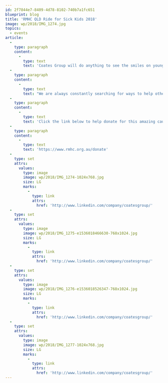 ```yaml
---
id: 2f7844e7-8409-4d78-8102-740b7a1fc651
blueprint: blog
title: 'RMHC QLD Ride for Sick Kids 2018'
image: wp/2018/IMG_1274.jpg
topics:
  - events
article:
  -
    type: paragraph
    content:
      -
        type: text
        text: 'Coates Group will do anything to see the smiles on young faces! Last week, our very own General Manager for Australia, Lachlan Gow and Head of People and Culture, Paul Rousell, participated in the annual Ronald McDonald House Charity Queensland Ride for Sick Kids. We are super proud of our Coates Crew, who completed a staggering 570km across Queensland in just 5 days!'
  -
    type: paragraph
    content:
      -
        type: text
        text: "We are always constantly searching for ways to help others and we absolutely love Ronald McDonald House Charity's initiative to improve the health and well-being of young children. We want to send them a huge thank you for giving us the opportunity to participate in this awesome event. We'll be at the finish line again next year, with sore legs but nevertheless wide smiles!"
  -
    type: paragraph
    content:
      -
        type: text
        text: 'Click the link below to help donate for this amazing cause or continue scrolling to see photos from the event!'
  -
    type: paragraph
    content:
      -
        type: text
        text: 'https://www.rmhc.org.au/donate'
  -
    type: set
    attrs:
      values:
        type: image
        image: wp/2018/IMG_1274-1024x768.jpg
        size: LG
        marks:
          -
            type: link
            attrs:
              href: 'http://www.linkedin.com/company/coatesgroup/'
  -
    type: set
    attrs:
      values:
        type: image
        image: wp/2018/IMG_1275-e1536018466630-768x1024.jpg
        size: LG
        marks:
          -
            type: link
            attrs:
              href: 'http://www.linkedin.com/company/coatesgroup/'
  -
    type: set
    attrs:
      values:
        type: image
        image: wp/2018/IMG_1276-e1536018526347-768x1024.jpg
        size: LG
        marks:
          -
            type: link
            attrs:
              href: 'http://www.linkedin.com/company/coatesgroup/'
  -
    type: set
    attrs:
      values:
        type: image
        image: wp/2018/IMG_1277-1024x768.jpg
        size: LG
        marks:
          -
            type: link
            attrs:
              href: 'http://www.linkedin.com/company/coatesgroup/'
---
```

